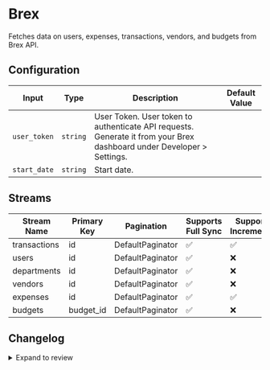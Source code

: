 # Brex
Fetches data on users, expenses, transactions, vendors, and budgets from Brex API.

## Configuration

| Input | Type | Description | Default Value |
|-------|------|-------------|---------------|
| `user_token` | `string` | User Token. User token to authenticate API requests. Generate it from your Brex dashboard under Developer &gt; Settings. |  |
| `start_date` | `string` | Start date.  |  |

## Streams
| Stream Name | Primary Key | Pagination | Supports Full Sync | Supports Incremental |
|-------------|-------------|------------|---------------------|----------------------|
| transactions | id | DefaultPaginator | ✅ |  ✅  |
| users | id | DefaultPaginator | ✅ |  ❌  |
| departments | id | DefaultPaginator | ✅ |  ❌  |
| vendors | id | DefaultPaginator | ✅ |  ❌  |
| expenses | id | DefaultPaginator | ✅ |  ✅  |
| budgets | budget_id | DefaultPaginator | ✅ |  ❌  |

## Changelog

<details>
  <summary>Expand to review</summary>

| Version          | Date              | Pull Request | Subject        |
|------------------|-------------------|--------------|----------------|
| 0.0.20 | 2025-04-19 | [58267](https://github.com/airbytehq/airbyte/pull/58267) | Update dependencies |
| 0.0.19 | 2025-04-12 | [57659](https://github.com/airbytehq/airbyte/pull/57659) | Update dependencies |
| 0.0.18 | 2025-04-05 | [57121](https://github.com/airbytehq/airbyte/pull/57121) | Update dependencies |
| 0.0.17 | 2025-03-29 | [56557](https://github.com/airbytehq/airbyte/pull/56557) | Update dependencies |
| 0.0.16 | 2025-03-22 | [56085](https://github.com/airbytehq/airbyte/pull/56085) | Update dependencies |
| 0.0.15 | 2025-03-08 | [55401](https://github.com/airbytehq/airbyte/pull/55401) | Update dependencies |
| 0.0.14 | 2025-03-01 | [54900](https://github.com/airbytehq/airbyte/pull/54900) | Update dependencies |
| 0.0.13 | 2025-02-22 | [54264](https://github.com/airbytehq/airbyte/pull/54264) | Update dependencies |
| 0.0.12 | 2025-02-15 | [53919](https://github.com/airbytehq/airbyte/pull/53919) | Update dependencies |
| 0.0.11 | 2025-02-08 | [53383](https://github.com/airbytehq/airbyte/pull/53383) | Update dependencies |
| 0.0.10 | 2025-02-01 | [52951](https://github.com/airbytehq/airbyte/pull/52951) | Update dependencies |
| 0.0.9 | 2025-01-25 | [52187](https://github.com/airbytehq/airbyte/pull/52187) | Update dependencies |
| 0.0.8 | 2025-01-18 | [51778](https://github.com/airbytehq/airbyte/pull/51778) | Update dependencies |
| 0.0.7 | 2025-01-11 | [51258](https://github.com/airbytehq/airbyte/pull/51258) | Update dependencies |
| 0.0.6 | 2024-12-28 | [50465](https://github.com/airbytehq/airbyte/pull/50465) | Update dependencies |
| 0.0.5 | 2024-12-21 | [50161](https://github.com/airbytehq/airbyte/pull/50161) | Update dependencies |
| 0.0.4 | 2024-12-14 | [49573](https://github.com/airbytehq/airbyte/pull/49573) | Update dependencies |
| 0.0.3 | 2024-12-12 | [49006](https://github.com/airbytehq/airbyte/pull/49006) | Update dependencies |
| 0.0.2 | 2024-12-11 | [48938](https://github.com/airbytehq/airbyte/pull/48938) | Starting with this version, the Docker image is now rootless. Please note that this and future versions will not be compatible with Airbyte versions earlier than 0.64 |
| 0.0.1 | 2024-10-30 | | Initial release by [@natikgadzhi](https://github.com/natikgadzhi) via Connector Builder |

</details>
